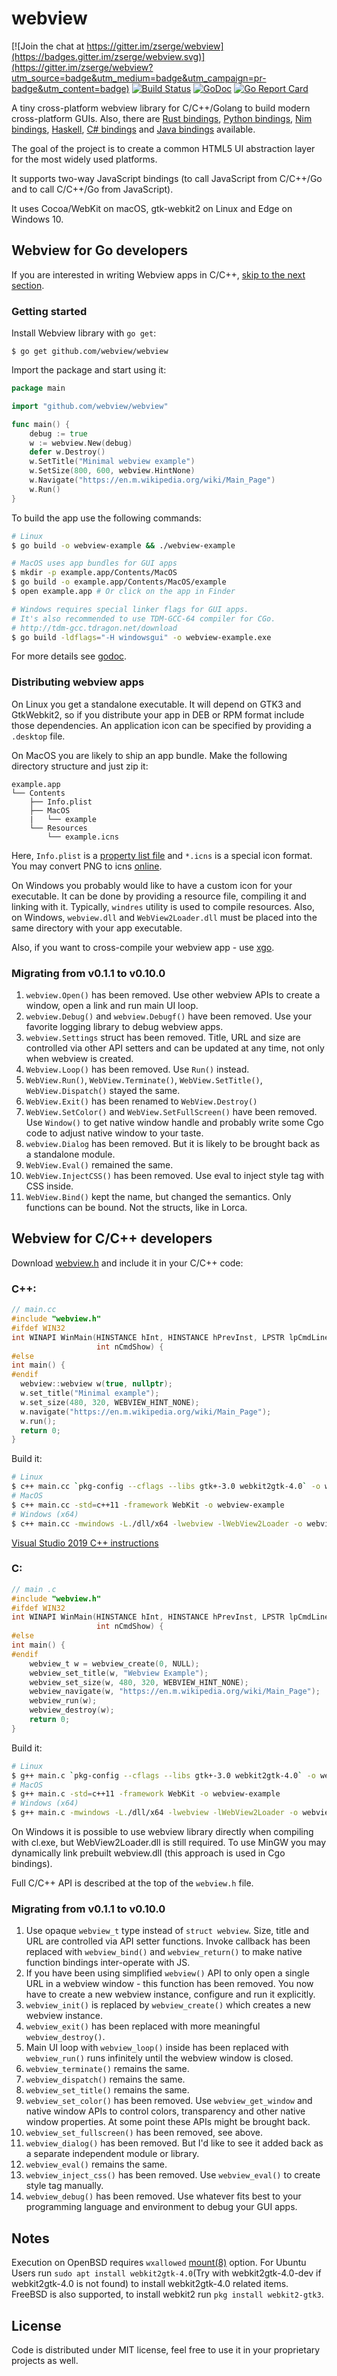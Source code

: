 # webview

[![Join the chat at https://gitter.im/zserge/webview](https://badges.gitter.im/zserge/webview.svg)](https://gitter.im/zserge/webview?utm_source=badge&utm_medium=badge&utm_campaign=pr-badge&utm_content=badge)
[![Build Status](https://img.shields.io/github/workflow/status/zserge/webview/CI%20Pipeline)](https://github.com/zserge/webview)
[![GoDoc](https://godoc.org/github.com/zserge/webview?status.svg)](https://godoc.org/github.com/zserge/webview)
[![Go Report Card](https://goreportcard.com/badge/github.com/zserge/webview)](https://goreportcard.com/report/github.com/zserge/webview)


A tiny cross-platform webview library for C/C++/Golang to build modern cross-platform GUIs. Also, there are [Rust bindings](https://github.com/Boscop/webview-rs), [Python bindings](https://github.com/zserge/webview-python), [Nim bindings](https://github.com/oskca/webview), [Haskell](https://github.com/lettier/webviewhs), [C# bindings](https://github.com/webview/webview_csharp) and [Java bindings](https://github.com/shannah/webviewjar) available.

The goal of the project is to create a common HTML5 UI abstraction layer for the most widely used platforms. 

It supports two-way JavaScript bindings (to call JavaScript from C/C++/Go and to call C/C++/Go from JavaScript).

It uses Cocoa/WebKit on macOS, gtk-webkit2 on Linux and Edge on Windows 10.

## Webview for Go developers

If you are interested in writing Webview apps in C/C++, [skip to the next section](#webview-for-cc-developers).

### Getting started

Install Webview library with `go get`:

```
$ go get github.com/webview/webview
```

Import the package and start using it:

```go
package main

import "github.com/webview/webview"

func main() {
	debug := true
	w := webview.New(debug)
	defer w.Destroy()
	w.SetTitle("Minimal webview example")
	w.SetSize(800, 600, webview.HintNone)
	w.Navigate("https://en.m.wikipedia.org/wiki/Main_Page")
	w.Run()
}
```

To build the app use the following commands:

```bash
# Linux
$ go build -o webview-example && ./webview-example

# MacOS uses app bundles for GUI apps
$ mkdir -p example.app/Contents/MacOS
$ go build -o example.app/Contents/MacOS/example
$ open example.app # Or click on the app in Finder

# Windows requires special linker flags for GUI apps.
# It's also recommended to use TDM-GCC-64 compiler for CGo.
# http://tdm-gcc.tdragon.net/download
$ go build -ldflags="-H windowsgui" -o webview-example.exe
```

For more details see [godoc](https://godoc.org/github.com/zserge/webview).

### Distributing webview apps

On Linux you get a standalone executable. It will depend on GTK3 and GtkWebkit2, so if you distribute your app in DEB or RPM format include those dependencies. An application icon can be specified by providing a `.desktop` file.

On MacOS you are likely to ship an app bundle. Make the following directory structure and just zip it:

```
example.app
└── Contents
    ├── Info.plist
    ├── MacOS
    |   └── example
    └── Resources
        └── example.icns
```

Here, `Info.plist` is a [property list file](https://developer.apple.com/library/content/documentation/General/Reference/InfoPlistKeyReference/Articles/AboutInformationPropertyListFiles.html) and `*.icns` is a special icon format. You may convert PNG to icns [online](https://iconverticons.com/online/).

On Windows you probably would like to have a custom icon for your executable. It can be done by providing a resource file, compiling it and linking with it. Typically, `windres` utility is used to compile resources. Also, on Windows, `webview.dll` and `WebView2Loader.dll` must be placed into the same directory with your app executable.

Also, if you want to cross-compile your webview app - use [xgo](https://github.com/karalabe/xgo).

### Migrating from v0.1.1 to v0.10.0

1. `webview.Open()` has been removed. Use other webview APIs to create a window, open a link and run main UI loop.
2. `webview.Debug()` and `webview.Debugf()` have been removed. Use your favorite logging library to debug webview apps.
3. `webview.Settings` struct has been removed. Title, URL and size are controlled via other API setters and can be updated at any time, not only when webview is created.
4. `Webview.Loop()` has been removed. Use `Run()` instead.
5. `WebView.Run()`, `WebView.Terminate()`, `WebView.SetTitle()`, `WebView.Dispatch()` stayed the same.
6. `WebView.Exit()` has been renamed to `WebView.Destroy()`
6. `WebView.SetColor()` and `WebView.SetFullScreen()` have been removed. Use `Window()` to get native window handle and probably write some Cgo code to adjust native window to your taste.
7. `webview.Dialog` has been removed. But it is likely to be brought back as a standalone module.
8. `WebView.Eval()` remained the same.
9. `WebView.InjectCSS()` has been removed. Use eval to inject style tag with CSS inside.
10. `WebView.Bind()` kept the name, but changed the semantics. Only functions can be bound. Not the structs, like in Lorca.

## Webview for C/C++ developers

Download [webview.h](https://raw.githubusercontent.com/zserge/webview/master/webview.h) and include it in your C/C++ code:

### C++:
```c
// main.cc
#include "webview.h"
#ifdef WIN32
int WINAPI WinMain(HINSTANCE hInt, HINSTANCE hPrevInst, LPSTR lpCmdLine,
                   int nCmdShow) {
#else
int main() {
#endif
  webview::webview w(true, nullptr);
  w.set_title("Minimal example");
  w.set_size(480, 320, WEBVIEW_HINT_NONE);
  w.navigate("https://en.m.wikipedia.org/wiki/Main_Page");
  w.run();
  return 0;
}
```
Build it:

```bash
# Linux
$ c++ main.cc `pkg-config --cflags --libs gtk+-3.0 webkit2gtk-4.0` -o webview-example
# MacOS
$ c++ main.cc -std=c++11 -framework WebKit -o webview-example
# Windows (x64)
$ c++ main.cc -mwindows -L./dll/x64 -lwebview -lWebView2Loader -o webview-example.exe
```
[Visual Studio 2019 C++ instructions](vs2019_build_instructions.md)
### C:
```c
// main .c
#include "webview.h"
#ifdef WIN32
int WINAPI WinMain(HINSTANCE hInt, HINSTANCE hPrevInst, LPSTR lpCmdLine,
                   int nCmdShow) {
#else
int main() {
#endif
	webview_t w = webview_create(0, NULL);
	webview_set_title(w, "Webview Example");
	webview_set_size(w, 480, 320, WEBVIEW_HINT_NONE);
	webview_navigate(w, "https://en.m.wikipedia.org/wiki/Main_Page");
	webview_run(w);
	webview_destroy(w);
	return 0;
}
```
Build it:

```bash
# Linux
$ g++ main.c `pkg-config --cflags --libs gtk+-3.0 webkit2gtk-4.0` -o webview-example
# MacOS
$ g++ main.c -std=c++11 -framework WebKit -o webview-example
# Windows (x64)
$ g++ main.c -mwindows -L./dll/x64 -lwebview -lWebView2Loader -o webview-example.exe
```

On Windows it is possible to use webview library directly when compiling with cl.exe, but WebView2Loader.dll is still required. To use MinGW you may dynamically link prebuilt webview.dll (this approach is used in Cgo bindings).

Full C/C++ API is described at the top of the `webview.h` file.

### Migrating from v0.1.1 to v0.10.0

1. Use opaque `webview_t` type instead of `struct webview`. Size, title and URL are controlled via API setter functions. Invoke callback has been replaced with `webview_bind()` and `webview_return()` to make native function bindings inter-operate with JS.
2. If you have been using simplified `webview()` API to only open a single URL
   in a webview window - this function has been removed. You now have to create
   a new webview instance, configure and run it explicitly.
3. `webview_init()` is replaced by `webview_create()` which creates a new webview instance.
4. `webview_exit()` has been replaced with more meaningful `webview_destroy()`.
5. Main UI loop with `webview_loop()` inside has been replaced with `webview_run()` runs infinitely until the webview window is closed.
6. `webview_terminate()` remains the same.
7. `webview_dispatch()` remains the same.
8. `webview_set_title()` remains the same.
9. `webview_set_color()` has been removed. Use `webview_get_window` and native
   window APIs to control colors, transparency and other native window
   properties. At some point these APIs might be brought back.
10. `webview_set_fullscreen()` has been removed, see above.
11. `webview_dialog()` has been removed. But I'd like to see it added back as a separate independent module or library.
12. `webview_eval()` remains the same.
13. `webview_inject_css()` has been removed. Use `webview_eval()` to create style tag manually.
14. `webview_debug()` has been removed. Use whatever fits best to your programming language and environment to debug your GUI apps.

## Notes

Execution on OpenBSD requires `wxallowed` [mount(8)](https://man.openbsd.org/mount.8) option.
For Ubuntu Users run `sudo apt install webkit2gtk-4.0`(Try with webkit2gtk-4.0-dev if webkit2gtk-4.0 is not found) to install webkit2gtk-4.0 related items.
FreeBSD is also supported, to install webkit2 run `pkg install webkit2-gtk3`.

## License

Code is distributed under MIT license, feel free to use it in your proprietary
projects as well.


